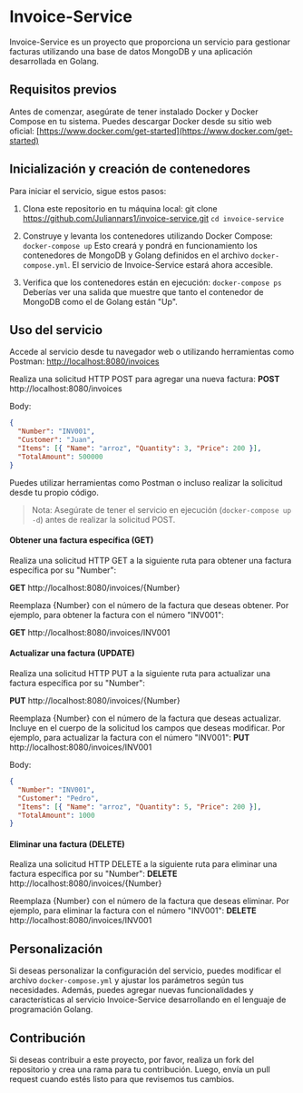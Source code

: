# Invoice-Service

Invoice-Service es un proyecto que proporciona un servicio para gestionar facturas utilizando una base de datos MongoDB y una aplicación desarrollada en Golang.

## Requisitos previos

Antes de comenzar, asegúrate de tener instalado Docker y Docker Compose en tu sistema. Puedes descargar Docker desde su sitio web
oficial: [https://www.docker.com/get-started](https://www.docker.com/get-started)

## Inicialización y creación de contenedores

Para iniciar el servicio, sigue estos pasos:

1. Clona este repositorio en tu máquina local:
   git clone https://github.com/Juliannars1/invoice-service.git
   `cd invoice-service`

2. Construye y levanta los contenedores utilizando Docker Compose:
   `docker-compose up`
   Esto creará y pondrá en funcionamiento los contenedores de MongoDB y Golang definidos en el archivo `docker-compose.yml`. El
   servicio de Invoice-Service estará ahora accesible.

3. Verifica que los contenedores están en ejecución:
   `docker-compose ps`
   Deberías ver una salida que muestre que tanto el contenedor de MongoDB como el de Golang están "Up".

## Uso del servicio

Accede al servicio desde tu navegador web o utilizando herramientas como Postman:
[http://localhost:8080/invoices](http://localhost:8080/invoices)

Realiza una solicitud HTTP POST para agregar una nueva factura:
**POST** http://localhost:8080/invoices

Body:

```json
{
  "Number": "INV001",
  "Customer": "Juan",
  "Items": [{ "Name": "arroz", "Quantity": 3, "Price": 200 }],
  "TotalAmount": 500000
}
```

Puedes utilizar herramientas como Postman o incluso realizar la solicitud desde tu propio código.

> Nota: Asegúrate de tener el servicio en ejecución (`docker-compose up -d`) antes de realizar la solicitud POST.

#### Obtener una factura específica (GET)

Realiza una solicitud HTTP GET a la siguiente ruta para obtener una factura específica por su "Number":

**GET** http://localhost:8080/invoices/{Number}

Reemplaza {Number} con el número de la factura que deseas obtener. Por ejemplo, para obtener la factura con el número "INV001":

**GET** http://localhost:8080/invoices/INV001

#### Actualizar una factura (UPDATE)

Realiza una solicitud HTTP PUT a la siguiente ruta para actualizar una factura específica por su "Number":

**PUT** http://localhost:8080/invoices/{Number}

Reemplaza {Number} con el número de la factura que deseas actualizar. Incluye en el cuerpo de la solicitud los campos que deseas
modificar. Por ejemplo, para actualizar la factura con el número "INV001":
**PUT** http://localhost:8080/invoices/INV001

Body:

```json
{
  "Number": "INV001",
  "Customer": "Pedro",
  "Items": [{ "Name": "arroz", "Quantity": 5, "Price": 200 }],
  "TotalAmount": 1000
}
```

#### Eliminar una factura (DELETE)

Realiza una solicitud HTTP DELETE a la siguiente ruta para eliminar una factura específica por su "Number":
**DELETE** http://localhost:8080/invoices/{Number}

Reemplaza {Number} con el número de la factura que deseas eliminar.
Por ejemplo, para eliminar la factura con el número "INV001":
**DELETE** http://localhost:8080/invoices/INV001

## Personalización

Si deseas personalizar la configuración del servicio, puedes modificar el archivo `docker-compose.yml` y ajustar los parámetros según tus necesidades. Además, puedes agregar nuevas funcionalidades y características al servicio Invoice-Service desarrollando en el lenguaje de programación Golang.

## Contribución

Si deseas contribuir a este proyecto, por favor, realiza un fork del repositorio y crea una rama para tu contribución. Luego, envía un pull request cuando estés listo para que revisemos tus cambios.
